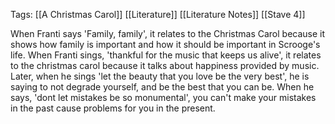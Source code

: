 Tags: [[A Christmas Carol]] [[Literature]] [[Literature Notes]] [[Stave 4]]


When Franti says 'Family, family', it relates to the Christmas Carol because it shows how family is important and how it should be important in Scrooge's life. When Franti sings, 'thankful for the music that keeps us alive', it relates to the christmas carol because it talks about happiness provided by music. Later, when he sings 'let the beauty that you love be the very best', he is saying to not degrade yourself, and be the best that you can be. When he says, 'dont let mistakes be so monumental', you can't make your mistakes in the past cause problems for you in the present. 
